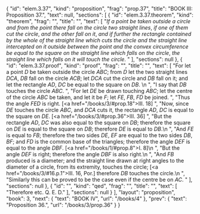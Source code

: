 {
  "id": "elem.3.37",
  "kind": "proposition",
  "frag": "prop.37",
  "title": "BOOK III: Proposition 37.",
  "text": null,
  "sections": [
    {
      "id": "elem.3.37.theorem",
      "kind": "theorem",
      "frag": "",
      "title": "",
      "text": [
        "<var>If a point be taken outside a circle and from the point there fall on the circle two straight lines</var>, <var>if one of them cut the circle</var>, <var>and the other fall on it</var>, <var>and if further the rectangle contained by the whole of the straight line which cuts the circle and the straight line intercepted on it outside between the point and the convex circumference be equal to the square on the straight line which falls on the circle</var>, <var>the straight line which falls on it will touch the circle</var>. "
      ],
      "sections": null
    },
    {
      "id": "elem.3.37.proof",
      "kind": "proof",
      "frag": "",
      "title": "",
      "text": [
        "For let a point <var>D</var> be taken outside the circle <var>ABC</var>; from <var>D</var> let the two straight lines <var>DCA</var>, <var>DB</var> fall on the circle <var>ACB</var>; let <var>DCA</var> cut the circle and <var>DB</var> fall on it; and let the rectangle <var>AD</var>, <var>DC</var> be equal to the square on <var>DB</var>. \n      ",
        "I say that <var>DB</var> touches the circle <var>ABC</var>. ",
        "For let <var>DE</var> be drawn touching <var>ABC</var>; let the centre of the circle <var>ABC</var> be taken, and let it be <var>F</var>; let <var>FE</var>, <var>FB</var>, <var>FD</var> be joined. ",
        "Thus the angle <var>FED</var> is right. [<a href=\"/books/3/#prop.18\">III. 18</a>] ",
        "Now, since <var>DE</var> touches the circle <var>ABC</var>, and <var>DCA</var> cuts it, the rectangle <var>AD</var>, <var>DC</var> is equal to the square on <var>DE</var>. [<a href=\"/books/3/#prop.36\">III. 36</a>] ",
        "But the rectangle <var>AD</var>, <var>DC</var> was also equal to the square on <var>DB</var>; therefore the square on <var>DE</var> is equal to the square on <var>DB</var>; therefore <var>DE</var> is equal to <var>DB</var>.\n      ",
        "And <var>FE</var> is equal to <var>FB</var>; therefore the two sides <var>DE</var>, <var>EF</var> are equal to the two sides <var>DB</var>, <var>BF</var>; and <var>FD</var> is the common base of the triangles; therefore the angle <var>DEF</var> is equal to the angle <var>DBF</var>. [<a href=\"/books/1/#prop.8\">I. 8</a>]\n      ",
        "But the angle <var>DEF</var> is right; therefore the angle <var>DBF</var> is also right.\n      ",
        "And <var>FB</var> produced is a diameter; and the straight line drawn at right angles to the diameter of a circle, from its extremity, touches the circle; [<a href=\"/books/3/#16.p.1\">III. 16, Por.</a>] therefore <var>DB</var> touches the circle.\n      ",
        "Similarly this can be proved to be the case even if the centre be on <var>AC</var>. "
      ],
      "sections": null
    },
    {
      "id": "",
      "kind": "qed",
      "frag": "",
      "title": "",
      "text": [
        "Therefore etc. Q. E. D."
      ],
      "sections": null
    }
  ],
  "layout": "proposition",
  "book": 3,
  "next": {
    "text": "BOOK IV",
    "url": "/books/4"
  },
  "prev": {
    "text": "Proposition 36.",
    "url": "/books/3/prop.36"
  }
}
